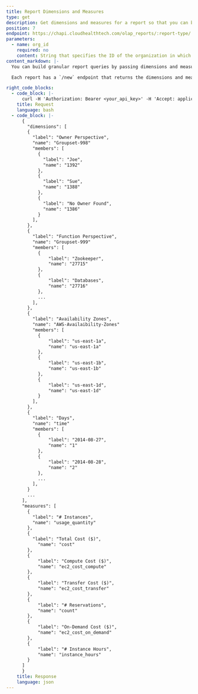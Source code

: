 ```yaml
---
title: Report Dimensions and Measures
type: get
description: Get dimensions and measures for a report so that you can build granular report queries
position: 7
endpoint: https://chapi.cloudhealthtech.com/olap_reports/:report-type/:report-id/new
parameters:
  - name: org_id
    required: no
    content: String that specifies the ID of the organization in which this query should run. See [How to Get Organization ID](#organization_how-to-get-organization-id). If not specified, this parameter assumes the ID of your default organization.
content_markdown: |-
  You can build granular report queries by passing dimensions and measures into the query string. In order to build detailed queries, first discover which dimensions and measures are available at the endpoint for each report.

  Each report has a `/new` endpoint that returns the dimensions and measures available for that report.

right_code_blocks:
  - code_block: |-
      curl -H 'Authorization: Bearer <your_api_key>' -H 'Accept: application/json' 'https://chapi.cloudhealthtech.com/olap_reports/usage/instance/new'
    title: Request
    language: bash
  - code_block: |-
      {
        "dimensions": [
        {
          "label": "Owner Perspective",
          "name": "Groupset-998"
          "members": [
            {
              "label": "Joe",
              "name": "1392"
            },
            {
              "label": "Sue",
              "name": "1388"
            },
            {
              "label": "No Owner Found",
              "name": "1386"
            }
          ],
        },
        {
          "label": "Function Perspective",
          "name": "Groupset-999"
          "members": [
            {
                "label": "Zookeeper",
                "name": "27715"
            },
            {
                "label": "Databases",
                "name": "27716"
            },
            ...
          ],
        },
        {
          "label": "Availability Zones",
          "name": "AWS-Availaibility-Zones"
          "members": [
            {
                "label": "us-east-1a",
                "name": "us-east-1a"
            },
            {
                "label": "us-east-1b",
                "name": "us-east-1b"
            },
            {
                "label": "us-east-1d",
                "name": "us-east-1d"
            }
          ],
        },
        {
          "label": "Days",
          "name": "time"
          "members": [
            {
                "label": "2014-08-27",
                "name": "1"
            },
            {
                "label": "2014-08-28",
                "name": "2"
            },
            ...
          ],
        }
        ...
      ],
      "measures": [
        {
          "label": "# Instances",
          "name": "usage_quantity"
        },
        {
          "label": "Total Cost ($)",
            "name": "cost"
        },
        {
            "label": "Compute Cost ($)",
            "name": "ec2_cost_compute"
        },
        {
            "label": "Transfer Cost ($)",
            "name": "ec2_cost_transfer"
        },
        {
            "label": "# Reservations",
            "name": "count"
        },
        {
            "label": "On-Demand Cost ($)",
            "name": "ec2_cost_on_demand"
        },
        {
            "label": "# Instance Hours",
            "name": "instance_hours"
        }
      ]
      }
    title: Response
    language: json
---
```

